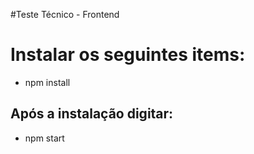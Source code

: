 #Teste Técnico - Frontend

# Instalar os seguintes items:

- npm install

## Após a instalação digitar:
- npm start